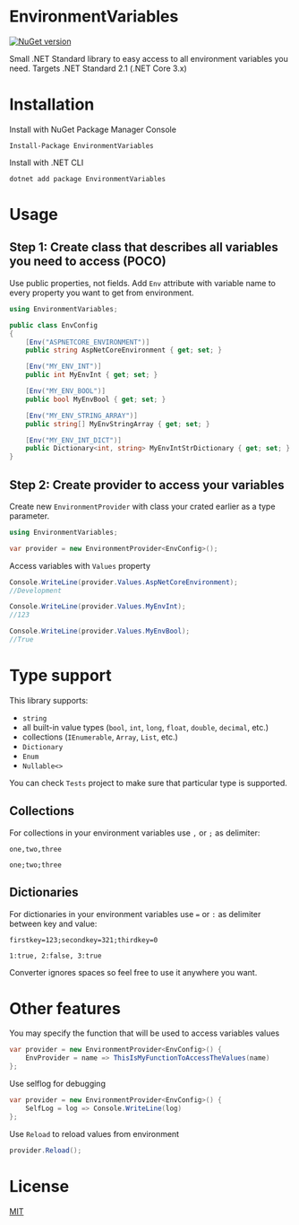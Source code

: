 # EnvironmentVariables

[![NuGet version](https://badge.fury.io/nu/EnvironmentVariables.svg)](https://badge.fury.io/nu/EnvironmentVariables)

Small .NET Standard library to easy access to all environment variables you need.
Targets .NET Standard 2.1 (.NET Core 3.x)

# Installation
Install with NuGet Package Manager Console

```
Install-Package EnvironmentVariables
```
Install with .NET CLI

```
dotnet add package EnvironmentVariables
```

# Usage
## Step 1: Create class that describes all variables you need to access (POCO)
Use public properties, not fields. Add `Env` attribute with variable name to every property you want to get from environment.

```csharp
using EnvironmentVariables;

public class EnvConfig
{
    [Env("ASPNETCORE_ENVIRONMENT")]
    public string AspNetCoreEnvironment { get; set; }

    [Env("MY_ENV_INT")]
    public int MyEnvInt { get; set; }

    [Env("MY_ENV_BOOL")]
    public bool MyEnvBool { get; set; }

    [Env("MY_ENV_STRING_ARRAY")]
    public string[] MyEnvStringArray { get; set; }

    [Env("MY_ENV_INT_DICT")]
    public Dictionary<int, string> MyEnvIntStrDictionary { get; set; }
}
```

## Step 2: Create provider to access your variables
Create new `EnvironmentProvider` with class your crated earlier as a type parameter.
```csharp
using EnvironmentVariables;

var provider = new EnvironmentProvider<EnvConfig>();
```
Access variables with `Values` property
```csharp
Console.WriteLine(provider.Values.AspNetCoreEnvironment);
//Development

Console.WriteLine(provider.Values.MyEnvInt);
//123

Console.WriteLine(provider.Values.MyEnvBool);
//True
```

# Type support

This library supports: 
- `string`
- all built-in value types (`bool`, `int`, `long`, `float`, `double`, `decimal`, etc.)
- collections (`IEnumerable`, `Array`, `List`, etc.)
- `Dictionary`
- `Enum`
- `Nullable<>`

You can check `Tests` project to make sure that particular type is supported.

## Collections

For collections in your environment variables use `,` or `;` as delimiter:
```
one,two,three

one;two;three
```

## Dictionaries

For dictionaries in your environment variables use `=` or `:` as delimiter between key and value:
```
firstkey=123;secondkey=321;thirdkey=0

1:true, 2:false, 3:true
```
Converter ignores spaces so feel free to use it anywhere you want.

# Other features
You may specify the function that will be used to access  variables values
```csharp
var provider = new EnvironmentProvider<EnvConfig>() {
    EnvProvider = name => ThisIsMyFunctionToAccessTheValues(name)
};
```
Use selflog for debugging
```csharp
var provider = new EnvironmentProvider<EnvConfig>() {
    SelfLog = log => Console.WriteLine(log)
};
```
Use `Reload` to reload values from environment
```csharp
provider.Reload();
```

# License
[MIT](https://raw.githubusercontent.com/victortrusov/EnvironmentVariables/master/LICENSE)
